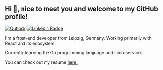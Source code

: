 ## Hi 👋, nice to meet you and welcome to my GitHub profile!

[![Outlook](https://img.shields.io/badge/-eugen.werwei@outlook.com-0078D4?style=flat&logo=microsoft-outlook&logoColor=white&link=mailto:eugen.werwei@outlook.com)](mailto:eugen.werwei@outlook.com) [![Linkedin Badge](https://img.shields.io/badge/-eugenwerwei-0072b1?style=flat&logo=Linkedin&logoColor=white&link=https://www.linkedin.com/in/eugenwerwei/)](https://www.linkedin.com/in/eugenwerwei/)

<p align='left'>
  I'm a front-end developer from Leipzig, Germany. Working primarily with React and its ecosystem.
</p>
<p align='left'>
  Currently learning the Go programming language and microservices. 
</p>
<p align='left'> 
  You can check out my resume <a href='https://drive.google.com/file/d/1X8NnWDrz5WLv8o9jX8-SF8NdlnsP7Gs6/view?usp=sharing ' target=_blank><u>here</u>.</a>
</p>
